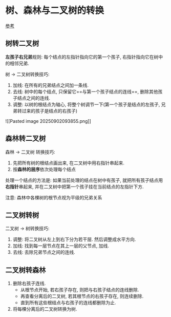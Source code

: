 # 树、森林与二叉树的转换

[参考](https://zhuanlan.zhihu.com/p/134251528)

## 树转二叉树

**左孩子右兄弟**规则:
每个结点的左指针指向它的第一个孩子, 右指针指向它在树中的相邻兄弟.

树 -> 二叉树转换技巧:

1. 加线: 在所有的兄弟结点之间加一条线.
2. 去线: 树中的每个结点, 只保留它==与第一个孩子结点的连线==, 删除其他孩子结点之间的连线.
3. 调整: 以树的根结点为轴心, 将整个树调节一下(第一个孩子是结点的左孩子, 兄弟转过来的孩子是结点的右孩子)

![[Pasted image 20250902093855.png]]

## 森林转二叉树

森林 -> 二叉树 转换技巧:

1. 先把所有树的根结点画出来, 在二叉树中用右指针串起来.
2. 按**森林的层序**依次处理每个结点

处理一个结点的方法是:
如果当前处理的结点在树中有孩子, 就把所有孩子结点用**右指针**串起来,
并在二叉树中把第一个孩子挂在当前结点的左指针下方.

注意: 森林中各棵树的根节点视为平级的兄弟关系

## 二叉树转树

二叉树 -> 树转换技巧:

1. 调整: 将二叉树从左上到右下分为若干层. 然后调整成水平方向.
2. 加线: 找到每一层节点在其上一层的父节点, 加线.
3. 去线: 去除兄弟节点之间的连线.

## 二叉树转森林

1. 删除右孩子连线.
   - 从根节点开始, 若右孩子存在, 则把与右孩子结点的连线删除.
   - 再查看分离后的二叉树, 若其根节点的右孩子存在, 则连续删除.
   - 直到所有这些根结点与右孩子的连线都删除为止.
2. 将每棵分离后的二叉树转换为树.
